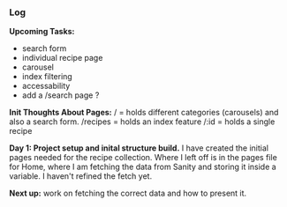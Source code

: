 ### Log

**Upcoming Tasks:**

- search form
- individual recipe page
- carousel
- index filtering
- accessability
- add a /search page ?

**Init Thoughts About Pages:**
/ = holds different categories (carousels) and also a search form.
/recipes = holds an index feature
/:id = holds a single recipe

**Day 1: Project setup and inital structure build.**
I have created the initial pages needed for the recipe collection.
Where I left off is in the pages file for Home, where I am fetching the data from Sanity and storing it inside a variable. I haven't refined the fetch yet.

**Next up:** work on fetching the correct data and how to present it.

